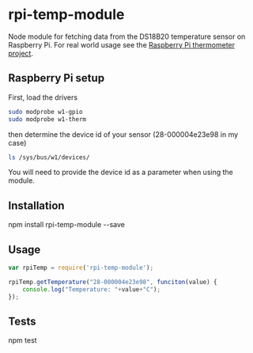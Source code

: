 rpi-temp-module
=========

Node module for fetching data from the DS18B20 temperature sensor on Raspberry Pi. For real world usage see the [Raspberry Pi thermometer project](https://github.com/igorkulman/rpi-thermometer).

## Raspberry Pi setup

First, load the drivers

```bash
sudo modprobe w1-gpio  
sudo modprobe w1-therm
```

then determine the device id of your sensor (28-000004e23e98 in my case) 

```bash
ls /sys/bus/w1/devices/   
```

You will need to provide the device id as a parameter when using the module.

## Installation

  npm install rpi-temp-module --save

## Usage

```javascript
var rpiTemp = require('rpi-temp-module');

rpiTemp.getTemperature("28-000004e23e98", funciton(value) {    
    console.log("Temperature: "+value+"C");    
});    
```

## Tests

  npm test
